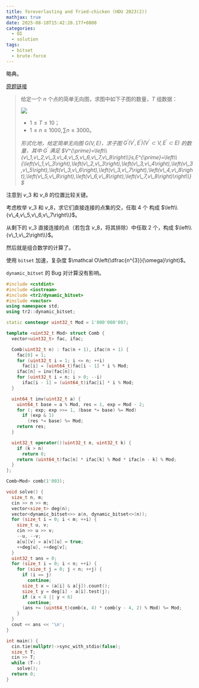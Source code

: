 ```yaml
---
title: foreverlasting and fried-chicken (HDU 2023(2))
mathjax: true
date: 2025-08-18T15:42:28.177+0800
categories:
  - OI
  - solution
tags:
  - bitset
  - brute-force
---
```


略典。

[原题链接](https://acm.hdu.edu.cn/showproblem.php?pid=7293)

> 给定一个 $n$ 个点的简单无向图，求图中如下子图的数量，$T$ 组数据：
>
> ![](/image/C1105-1003-1.png)
>
> + $1\leqslant T\leqslant 10$；
> + $1\leqslant n\leqslant 1000,\sum n\leqslant 3000$。
>
> *形式化地，给定简单无向图 $G\left(V,E\right)$，求子图 $G^{\prime}\left(V^{\prime},E^{\prime}\right)\left(V^{\prime}\subset V,E^{\prime}\subset E\right)$ 的数量，其中 $G^{\prime}$ 满足 $V^{\prime}=\left\\{v\_1,v\_2,v\_3,v\_4,v\_5,v\_6,v\_7,v\_8\right\\}s,E^{\prime}=\left\\{\left(v\_1,v\_3\right),\left(v\_2,v\_3\right),\left(v\_3,v\_4\right),\left(v\_3,v\_5\right),\left(v\_3,v\_6\right),\left(v\_3,v\_7\right),\left(v\_4,v\_8\right),\left(v\_5,v\_8\right),\left(v\_6,v\_8\right),\left(v\_7,v\_8\right)\right\\}$*

注意到 $v\_3$ 和 $v\_8$ 的位置比较关键。

考虑枚举 $v\_3$ 和 $v\_8$，求它们直接连接的点集的交，任取 $4$ 个 构成 $\left\\{v\_4,v\_5,v\_6,v\_7\right\\}$。

从剩下的 $v\_3$ 直接连接的点（若包含 $v\_8$，将其排除）中任取 $2$ 个，构成 $\left\\{v\_1,v\_2\right\\}$。

然后就是组合数学的计算了。

使用 `bitset` 加速，复杂度 $\mathcal O\left(\dfrac{n^{3}}{\omega}\right)$。

`dynamic_bitset` 的 Bug 对计算没有影响。

```cpp
#include <cstdint>
#include <iostream>
#include <tr2/dynamic_bitset>
#include <vector>
using namespace std;
using tr2::dynamic_bitset;

static constexpr uint32_t Mod = 1'000'000'007;

template <uint32_t Mod> struct Comb {
  vector<uint32_t> fac, ifac;

  Comb(uint32_t n) : fac(n + 1), ifac(n + 1) {
    fac[0] = 1;
    for (uint32_t i = 1; i <= n; ++i)
      fac[i] = (uint64_t)fac[i - 1] * i % Mod;
    ifac[n] = inv(fac[n]);
    for (uint32_t i = n; i > 0; --i)
      ifac[i - 1] = (uint64_t)ifac[i] * i % Mod;
  }

  uint64_t inv(uint32_t a) {
    uint64_t base = a % Mod, res = 1, exp = Mod - 2;
    for (; exp; exp >>= 1, (base *= base) %= Mod)
      if (exp & 1)
        (res *= base) %= Mod;
    return res;
  }

  uint32_t operator()(uint32_t n, uint32_t k) {
    if (k > n)
      return 0;
    return (uint64_t)fac[n] * ifac[k] % Mod * ifac[n - k] % Mod;
  }
};

Comb<Mod> comb(1'003);

void solve() {
  size_t n, m;
  cin >> n >> m;
  vector<size_t> deg(n);
  vector<dynamic_bitset<>> a(n, dynamic_bitset<>(n));
  for (size_t i = 0; i < m; ++i) {
    size_t u, v;
    cin >> u >> v;
    --u, --v;
    a[u][v] = a[v][u] = true;
    ++deg[u], ++deg[v];
  }
  uint32_t ans = 0;
  for (size_t i = 0; i < n; ++i) {
    for (size_t j = 0; j < n; ++j) {
      if (i == j)
        continue;
      size_t x = (a[i] & a[j]).count();
      size_t y = deg[i] - a[i].test(j);
      if (x < 4 || y < 6)
        continue;
      (ans += (uint64_t)comb(x, 4) * comb(y - 4, 2) % Mod) %= Mod;
    }
  }
  cout << ans << '\n';
}

int main() {
  cin.tie(nullptr)->sync_with_stdio(false);
  size_t T;
  cin >> T;
  while (T--)
    solve();
  return 0;
}
```
